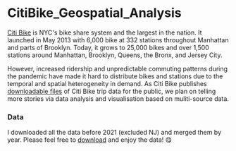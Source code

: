 # CitiBike_Geospatial_Analysis
[Citi Bike](https://citibikenyc.com/) is NYC's bike share system and the largest in the nation. It launched in May 2013 with 6,000 bike at 332 stations throughout Manhattan and parts of Brooklyn. Today, it grows to 25,000 bikes and over 1,500 stations around Manhattan, Brooklyn, Queens, the Bronx, and Jersey City.

However, increased ridership and unpredictable commuting patterns during the pandemic have made it hard to distribute bikes and stations due to the temporal and spatial heterogeneity in demand. As Citi Bike publishes [downloadable files](https://ride.citibikenyc.com/system-data) of Citi Bike trip data for the public, we plan on telling more stories via data analysis and visualisation based on muliti-source data.
  
### Data
I downloaded all the data before 2021 (excluded NJ) and merged them by year. Please feel free to [download](https://drive.google.com/file/d/1wkTQwi5_ncj-Cs8DZA6K63pwpBJtrW9K/view?usp=sharing) and enjoy the data! 😋
